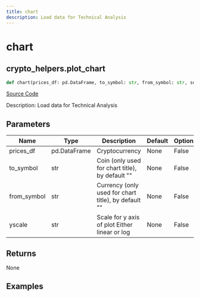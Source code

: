 ```yaml
---
title: chart
description: Load data for Technical Analysis
---
```

# chart

## crypto_helpers.plot_chart

```python
def chart(prices_df: pd.DataFrame, to_symbol: str, from_symbol: str, source: str, exchange: str, interval: str, external_axes: list[plt.Axes] | None, yscale: str) -> None:
```
[Source Code](https://github.com/OpenBB-finance/OpenBBTerminal/tree/main/openbb_terminal/cryptocurrency/cryptocurrency_helpers.py#L1417)

Description: Load data for Technical Analysis

## Parameters

| Name | Type | Description | Default | Optional |
| ---- | ---- | ----------- | ------- | -------- |
| prices_df | pd.DataFrame | Cryptocurrency | None | False |
| to_symbol | str | Coin (only used for chart title), by default "" | None | False |
| from_symbol | str | Currency (only used for chart title), by default "" | None | False |
| yscale | str | Scale for y axis of plot Either linear or log | None | False |

## Returns

None

## Examples

